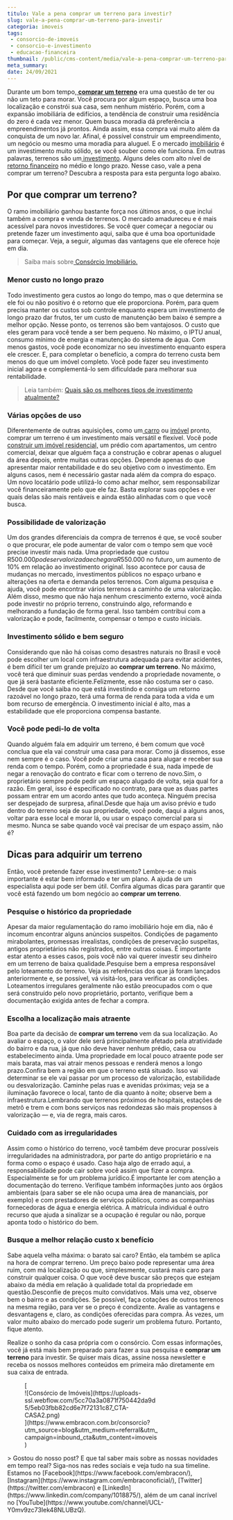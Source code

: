 ```yaml
---
titulo: Vale a pena comprar um terreno para investir?
slug: vale-a-pena-comprar-um-terreno-para-investir
categoria: imoveis
tags:
 - consorcio-de-imoveis
 - consorcio-e-investimento
 - educacao-financeira
thumbnail: /public/cms-content/media/vale-a-pena-comprar-um-terreno-para-investir.jpg
meta_summary: 
date: 24/09/2021
---
```

Durante um bom tempo,[ **comprar um terreno**](https://www.embracon.com.br/blog/comprar-um-terreno-veja-em-quais-situacoes-vale-a-pena) era uma questão de ter ou não um teto para morar. Você procura por algum espaço, busca uma boa localização e constrói sua casa, sem nenhum mistério. Porém, com a expansão imobiliária de edifícios, a tendência de construir uma residência do zero é cada vez menor. Quem busca moradia dá preferência a empreendimentos já prontos. Ainda assim, essa compra vai muito além da conquista de um novo lar. Afinal, é possível construir um empreendimento, um negócio ou mesmo uma moradia para aluguel. E o mercado [imobiliário](https://www.embracon.com.br/blog/por-que-contratar-o-consorcio-imobiliario-embracon) é um investimento muito sólido, se você souber como ele funciona. Em outras palavras, terrenos são um[ investimento](https://www.embracon.com.br/blog/8-motivos-que-comprovam-que-consorcio-e-investimento). Alguns deles com alto nível de [retorno financeiro](https://www.embracon.com.br/blog/conheca-4-opcoes-para-quem-quer-comecar-a-investir) no médio e longo prazo. Nesse caso, vale a pena comprar um terreno? Descubra a resposta para esta pergunta logo abaixo.

Por que comprar um terreno?
---------------------------

O ramo imobiliário ganhou bastante força nos últimos anos, o que inclui também a compra e venda de terrenos. O mercado amadureceu e é mais acessível para novos investidores. Se você quer começar a negociar ou pretende fazer um investimento aqui, saiba que é uma boa oportunidade para começar. Veja, a seguir, algumas das vantagens que ele oferece hoje em dia.

> Saiba mais sobre[ Consórcio Imobiliário.](https://www.embracon.com.br/blog/guia-completo-consorcio-imobiliario)

### Menor custo no longo prazo

Todo investimento gera custos ao longo do tempo, mas o que determina se ele foi ou não positivo é o retorno que ele proporciona. Porém, para quem precisa manter os custos sob controle enquanto espera um investimento de longo prazo dar frutos, ter um custo de manutenção bem baixo é sempre a melhor opção. Nesse ponto, os terrenos são bem vantajosos. O custo que eles geram para você tende a ser bem pequeno. No máximo, o IPTU anual, consumo mínimo de energia e manutenção do sistema de água. Com menos gastos, você pode economizar no seu investimento enquanto espera ele crescer. E, para completar o benefício, a compra do terreno custa bem menos do que um imóvel completo. Você pode fazer seu investimento inicial agora e complementá-lo sem dificuldade para melhorar sua rentabilidade.

> Leia também: [Quais são os melhores tipos de investimento atualmente?](https://www.embracon.com.br/blog/quais-sao-os-melhores-tipos-de-investimentos-atualmente-confira)

### Várias opções de uso

Diferentemente de outras aquisições, como um[ carro](https://www.embracon.com.br/consorcio-de-carros) ou [imóvel](https://www.embracon.com.br/consorcio-de-imoveis) pronto, comprar um terreno é um investimento mais versátil e flexível. Você pode[ construir um imóvel residencial,](https://www.embracon.com.br/blog/5-coisas-que-voce-precisa-saber-para-construir-uma-casa) um prédio com apartamentos, um centro comercial, deixar que alguém faça a construção e cobrar apenas o aluguel da área depois, entre muitas outras opções. Depende apenas do que apresentar maior rentabilidade e do seu objetivo com o investimento. Em alguns casos, nem é necessário gastar nada além da compra do espaço. Um novo locatário pode utilizá-lo como achar melhor, sem responsabilizar você financeiramente pelo que ele faz. Basta explorar suas opções e ver quais delas são mais rentáveis e ainda estão alinhadas com o que você busca.

### Possibilidade de valorização

Um dos grandes diferenciais da compra de terrenos é que, se você souber o que procurar, ele pode aumentar de valor com o tempo sem que você precise investir mais nada. Uma propriedade que custou R$500.000 pode ser valorizada e chegar a R$550.000 no futuro, um aumento de 10% em relação ao investimento original. Isso acontece por causa de mudanças no mercado, investimentos públicos no espaço urbano e alterações na oferta e demanda pelos terrenos. Com alguma pesquisa e ajuda, você pode encontrar vários terrenos a caminho de uma valorização. Além disso, mesmo que não haja nenhum crescimento externo, você ainda pode investir no próprio terreno, construindo algo, reformando e melhorando a fundação de forma geral. Isso também contribui com a valorização e pode, facilmente, compensar o tempo e custo iniciais.

### Investimento sólido e bem seguro

Considerando que não há coisas como desastres naturais no Brasil e você pode escolher um local com infraestrutura adequada para evitar acidentes, é bem difícil ter um grande prejuízo ao **comprar um terreno**. No máximo, você terá que diminuir suas perdas vendendo a propriedade novamente, o que já será bastante eficiente.Felizmente, esse não costuma ser o caso. Desde que você saiba no que está investindo e consiga um retorno razoável no longo prazo, terá uma forma de renda para toda a vida e um bom recurso de emergência. O investimento inicial é alto, mas a estabilidade que ele proporciona compensa bastante.

### Você pode pedi-lo de volta

Quando alguém fala em adquirir um terreno, é bem comum que você conclua que ela vai construir uma casa para morar. Como já dissemos, esse nem sempre é o caso. Você pode criar uma casa para alugar e receber sua renda com o tempo. Porém, como a propriedade é sua, nada impede de negar a renovação do contrato e ficar com o terreno de novo.Sim, o proprietário sempre pode pedir um espaço alugado de volta, seja qual for a razão. Em geral, isso é especificado no contrato, para que as duas partes possam entrar em um acordo antes que tudo aconteça. Ninguém precisa ser despejado de surpresa, afinal.Desde que haja um aviso prévio e tudo dentro do terreno seja de sua propriedade, você pode, daqui a alguns anos, voltar para esse local e morar lá, ou usar o espaço comercial para si mesmo. Nunca se sabe quando você vai precisar de um espaço assim, não é?

Dicas para adquirir um terreno
------------------------------

Então, você pretende fazer esse investimento? Lembre-se: o mais importante é estar bem informado e ter um plano. A ajuda de um especialista aqui pode ser bem útil. Confira algumas dicas para garantir que você está fazendo um bom negócio ao **comprar um terreno**.

### Pesquise o histórico da propriedade

Apesar da maior regulamentação do ramo imobiliário hoje em dia, não é incomum encontrar alguns anúncios suspeitos. Condições de pagamento mirabolantes, promessas irrealistas, condições de preservação suspeitas, antigos proprietários não registrados, entre outras coisas. É importante estar atento a esses casos, pois você não vai querer investir seu dinheiro em um terreno de baixa qualidade.Pesquise bem a empresa responsável pelo loteamento do terreno. Veja as referências dos que já foram lançados anteriormente e, se possível, vá visitá-los, para verificar as condições. Loteamentos irregulares geralmente não estão preocupados com o que será construído pelo novo proprietário, portanto, verifique bem a documentação exigida antes de fechar a compra.

### Escolha a localização mais atraente

Boa parte da decisão de **comprar um terreno** vem da sua localização. Ao avaliar o espaço, o valor dele será principalmente afetado pela atratividade do bairro e da rua, já que não deve haver nenhum prédio, casa ou estabelecimento ainda. Uma propriedade em local pouco atraente pode ser mais barata, mas vai atrair menos pessoas e renderá menos a longo prazo.Confira bem a região em que o terreno está situado. Isso vai determinar se ele vai passar por um processo de valorização, estabilidade ou desvalorização. Caminhe pelas ruas e avenidas próximas; veja se a iluminação favorece o local, tanto de dia quanto à noite; observe bem a infraestrutura.Lembrando que terrenos próximos de hospitais, estações de metrô e trem e com bons serviços nas redondezas são mais propensos à valorização — e, via de regra, mais caros.

### Cuidado com as irregularidades

Assim como o histórico do terreno, você também deve procurar possíveis irregularidades na administradora, por parte do antigo proprietário e na forma como o espaço é usado. Caso haja algo de errado aqui, a responsabilidade pode cair sobre você assim que fizer a compra. Especialmente se for um problema jurídico.É importante ler com atenção a documentação do terreno. Verifique também informações junto aos órgãos ambientais (para saber se ele não ocupa uma área de mananciais, por exemplo) e com prestadores de serviços públicos, como as companhias fornecedoras de água e energia elétrica. A matrícula individual é outro recurso que ajuda a sinalizar se a ocupação é regular ou não, porque aponta todo o histórico do bem.

### Busque a melhor relação custo x benefício

Sabe aquela velha máxima: o barato sai caro? Então, ela também se aplica na hora de comprar terreno. Um preço baixo pode representar uma área ruim, com má localização ou que, simplesmente, custará mais caro para construir qualquer coisa. O que você deve buscar são preços que estejam abaixo da média em relação à qualidade total da propriedade em questão.Desconfie de preços muito convidativos. Mais uma vez, observe bem o bairro e as condições. Se possível, faça cotações de outros terrenos na mesma região, para ver se o preço é condizente. Avalie as vantagens e desvantagens e, claro, as condições oferecidas para compra. Às vezes, um valor muito abaixo do mercado pode sugerir um problema futuro. Portanto, fique atento.

Realize o sonho da casa própria com o consórcio. Com essas informações, você já está mais bem preparado para fazer a sua pesquisa e **comprar um terreno** para investir. Se quiser mais dicas, assine nossa newsletter e receba os nossos melhores conteúdos em primeira mão diretamente em sua caixa de entrada.

<figure class="w-richtext-figure-type-image w-richtext-align-center" style="max-width:310px">[<div>![Consórcio de Imóveis](https://uploads-ssl.webflow.com/5cc70a3a0871f750442da9d5/5eb03fbb82cd6e7f72131c87_CTA-CASA2.png)</div>](https://www.embracon.com.br/consorcio?utm_source=blog&utm_medium=referral&utm_campaign=inbound_cta&utm_content=imoveis)</figure>> Gostou do nosso post? E que tal saber mais sobre as nossas novidades em tempo real? Siga-nos nas redes sociais e veja tudo na sua timeline. Estamos no [Facebook](https://www.facebook.com/embracon/), [Instagram](https://www.instagram.com/embraconoficial/), [Twitter](https://twitter.com/embracon) e [LinkedIn](https://www.linkedin.com/company/1018875/), além de um canal incrível no [YouTube](https://www.youtube.com/channel/UCL-Y0mv9zc73Iek48NLUBzQ).

‍
